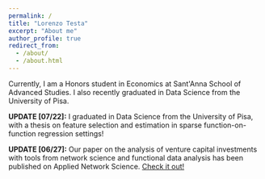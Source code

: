 ```yaml
---
permalink: /
title: "Lorenzo Testa"
excerpt: "About me"
author_profile: true
redirect_from: 
  - /about/
  - /about.html
---
```


Currently, I am a Honors student in Economics at Sant'Anna School of Advanced Studies. I also recently graduated in Data Science from the University of Pisa. 

**UPDATE [07/22]:** I graduated in Data Science from the University of Pisa, with a thesis on feature selection and estimation in sparse function-on-function regression settings!

**UPDATE [06/27]:** Our paper on the analysis of venture capital investments with tools from network science and functional data analysis has been published on Applied Network Science. [Check it out!](https://doi.org/10.1007/s41109-022-00482-y)

